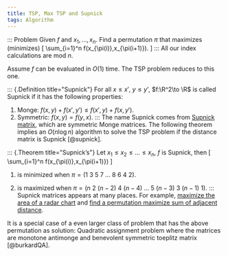 ```yaml
---
title: TSP, Max TSP and Supnick
tags: Algorithm
---
```


::: Problem
  Given $f$ and $x_1,\ldots,x_n$. Find a permutation $\pi$ that maximizes (minimizes)
  \[
  \sum_{i=1}^n f(x_{\pi(i)},x_{\pi(i+1)}).
  \]
:::
All our index calculations are mod $n$.

Assume $f$ can be evaluated in $O(1)$ time. The TSP problem reduces to this one.

::: {.Definition title="Supnick"}
  For all $x\leq x'$, $y\leq y'$, $f:\R^2\to \R$ is called Supnick if it has the following properties:

  1. Monge: $f(x,y)+f(x',y')\leq f(x',y)+f(x,y')$.
  2. Symmetric: $f(x,y)=f(y,x)$.
:::
The name Supnick comes from [Supnick matrix](http://en.wikipedia.org/wiki/Supnick_matrix), which are symmetric Monge matrices. The following theorem implies an $O(n\log n)$ algorithm to solve the TSP problem if the distance matrix is Supnick [@supnick].

::: {.Theorem title="Supnick’s"}
  Let $x_1\leq x_2 \leq \ldots \leq x_n$, $f$ is Supnick, then
  \[
      \sum_{i=1}^n f(x_{\pi(i)},x_{\pi(i+1)})
  \]

  1. is minimized when $\pi = (1~3~5~7~\ldots~8~6~4~2)$.

  2. is maximized when $\pi = (n ~ 2 ~ (n-2) ~ 4 ~ (n-4) ~\ldots~5~ (n-3) ~3~ (n-1)~1)$.
:::
Supnick matrices appears at many places. For example, [maximize the area of a radar chart](http://www.chaoxuprime.com/posts/2012-08-08-maximize-the-area-of-a-radar-chart.html) and [find a permutation maximize sum of adjacent distance](http://cstheory.stackexchange.com/questions/27808/finding-a-permutation-x-p-1x-p-2-x-p-n-of-x-1-x-2-x-n-whi).

It is a special case of a even larger class of problem that has the above permutation as solution: Quadratic assignment problem where the matrices are monotone antimonge and benevolent symmetric toeplitz matrix [@burkardQA]. 
 

